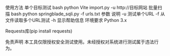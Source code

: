 使用方法 单个目标测试 bash python Vite import.py -u http://目标网站 批量扫描 bash python springblade_sqli.py -f urls.txt 参数 说明 -u 测试单个URL -f 从文件读取多个URL测试 -h 显示帮助信息 环境要求 Python 3.x

Requests库(pip install requests)

免责声明 本工具仅限授权安全测试使用。未经授权对系统进行测试属于违法行为。
